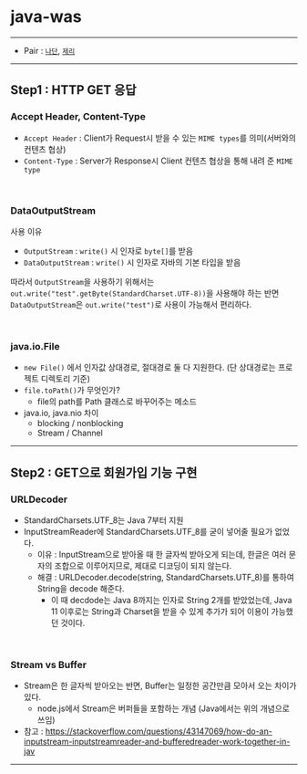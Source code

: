 # java-was

---

- Pair : [`나단`](https://github.com/nathan29849), [`제리`](https://github.com/jeremy0405)

---
## Step1 : HTTP GET 응답

### Accept Header, Content-Type

- `Accept Header` : Client가 Request시 받을 수 있는 `MIME types`를 의미(서버와의 컨텐츠 협상)
- `Content-Type` :  Server가 Response시 Client 컨텐츠 협상을 통해 내려 준 `MIME type`

<br>

### DataOutputStream

사용 이유
- `OutputStream` : `write()` 시 인자로 `byte[]`를 받음
- `DataOutputStream` : `write()` 시 인자로 자바의 기본 타입을 받음

따라서 `OutputStream`을 사용하기 위해서는 `out.write("test".getByte(StandardCharset.UTF-8))`을 사용해야 하는 반면 `DataOutputStream`은 `out.write("test")`로 사용이 가능해서 편리하다.

<br>

### java.io.File 

- `new File()` 에서 인자값 상대경로, 절대경로 둘 다 지원한다. (단 상대경로는 프로젝트 디렉토리 기준)
- `file.toPath()`가 무엇인가?
  - file의 path를 Path 클래스로 바꾸어주는 메소드 
- java.io, java.nio 차이
    - blocking / nonblocking
    - Stream / Channel

---

## Step2 : GET으로 회원가입 기능 구현

### URLDecoder
- StandardCharsets.UTF_8는 Java 7부터 지원
- InputStreamReader에 StandardCharsets.UTF_8를 굳이 넣어줄 필요가 없었다.
  - 이유 : InputStream으로 받아올 때 한 글자씩 받아오게 되는데, 한글은 여러 문자의 조합으로 이루어지므로, 제대로 디코딩이 되지 않는다.
  - 해결 : URLDecoder.decode(string, StandardCharsets.UTF_8)를 통하여 String을 decode 해준다.
    - 이 때 decdode는 Java 8까지는 인자로 String 2개를 받았었는데, Java 11 이후로는 String과 Charset을 받을 수 있게 추가가 되어 이용이 가능했던 것이다.

<br>

### Stream vs Buffer
- Stream은 한 글자씩 받아오는 반면, Buffer는 일정한 공간만큼 모아서 오는 차이가 있다.
  - node.js에서 Stream은 버퍼들을 포함하는 개념 (Java에서는 위의 개념으로 쓰임)
- 참고 : https://stackoverflow.com/questions/43147069/how-do-an-inputstream-inputstreamreader-and-bufferedreader-work-together-in-jav
---
